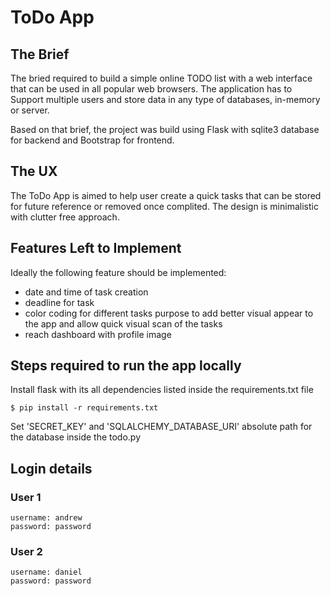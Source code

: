 # ToDo App

## The Brief

The bried required to build a simple online TODO list with a web interface that can be used in
all popular web browsers. The application has to Support multiple users and store data in
any type of databases, in-memory or server.

Based on that brief, the project was build using Flask with sqlite3 database for backend and Bootstrap for frontend.

## The UX

The ToDo App is aimed to help user create a quick tasks that can be stored for future reference or removed once complited. The design is minimalistic with clutter free approach.

## Features Left to Implement

Ideally the following feature should be implemented:

- date and time of task creation
- deadline for task
- color coding for different tasks purpose to add better visual appear to the app and allow quick visual scan of the tasks
- reach dashboard with profile image

## Steps required to run the app locally

Install flask with its all dependencies listed inside the requirements.txt file

```
$ pip install -r requirements.txt
```

Set 'SECRET_KEY' and 'SQLALCHEMY_DATABASE_URI' absolute path for the database inside the todo.py

## Login details

### User 1

```
username: andrew
password: password
```

### User 2

```
username: daniel
password: password
```
